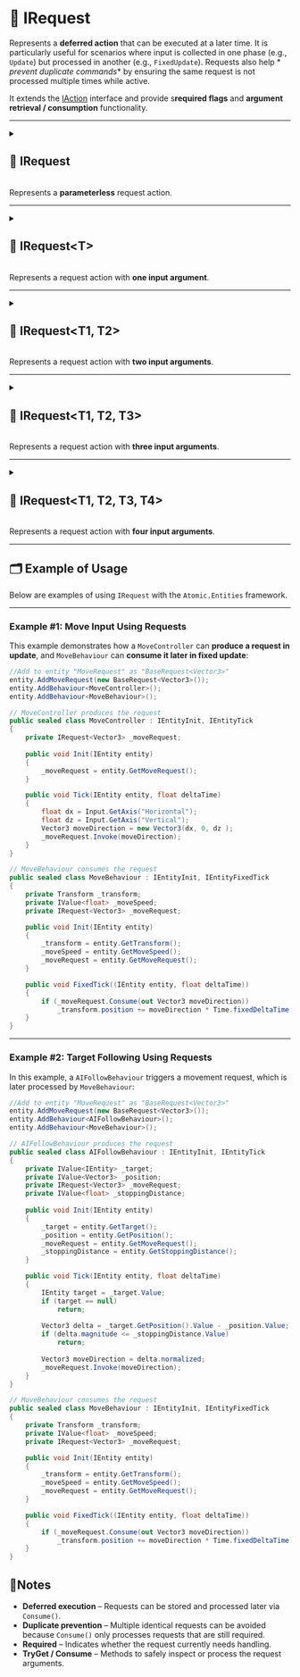 # 🧩 IRequest

Represents a **deferred action** that can be executed at a later time. It is particularly useful for scenarios where
input is collected in one phase (e.g., `Update`) but processed in another (e.g., `FixedUpdate`). Requests also help *
*prevent duplicate commands** by ensuring the same request is not processed multiple times while active.

It extends the [IAction](../Actions/IAction.md) interface and provide s**required flags** and **argument retrieval /
consumption** functionality.

---

<details>
  <summary>
    <h2>🧩 IRequest</h2>
    <br> Represents a <b>parameterless</b> request action.
  </summary>

<br>

```csharp
public interface IRequest : IAction
```

---

### 🔑 Properties

#### `Required`

```csharp
public bool Required { get; }
```

- **Description:** Indicates whether the request must be handled.

---

### 🏹 Methods

#### `Invoke()`

```csharp
public void Invoke();
```

- **Description:** Executes the request.
- **Note:** This method derived from [IAction.Invoke()](../Actions/IAction.md#invoke)

#### `Consume()`

```csharp
public bool Consume();
```

- **Description:** Attempts to consume the request.
- **Returns:** `true` if successfully consumed; otherwise `false`.

</details>


---

<details>
  <summary>
    <h2>🧩 IRequest&lt;T&gt;</h2>
    <br> Represents a request action with <b>one input argument</b>.
  </summary>

<br>

```csharp
public interface IRequest<T> : IAction<T>
```

- **Type parameter:** `T` — the type of the argument.

---

### 🔑 Properties

#### `Required`

```csharp
public bool Required { get; }
```

- **Description:** Indicates whether the request must be handled.

#### `Arg`

```csharp
public T Arg { get; }
```

- **Description:** Gets the request argument.

---

### 🏹 Methods

#### `Invoke(T)`

```csharp
public void Invoke(T arg);
```

- **Description:** Executes the request.
- **Parameter:** `arg` — the input parameter
- **Note:** This method derived from [IAction&lt;T&gt;.Invoke()](../Actions/IAction.md#invoket)

#### `Consume(out T)`

```csharp
public bool Consume(out T arg);
```

- **Description:** Attempts to consume the request and retrieve the argument.
- **Output parameter:** `arg` — the argument value if the request was consumed successfully.
- **Returns:** `true` if successfully consumed.

#### `TryGet(out T arg)`

```csharp
public bool TryGet(out T arg);
```

- **Description:** Attempts to retrieve the argument.
- **Output parameter:** `arg` — the argument value if successfully retrieved.
- **Returns:** `true` if the argument was retrieved successfully.

</details>

---

<details>
  <summary>
    <h2>🧩 IRequest&lt;T1, T2&gt;</h2>
    <br> Represents a request action with <b>two input arguments</b>.
  </summary>

<br>

```csharp
public interface IRequest<T1, T2> : IAction<T1, T2>
```

- **Type parameters:**
    - `T1` — first argument
    - `T2` — second argument

---

### 🔑 Properties

#### `Required`

```csharp
public bool Required { get; }
```

- **Description:** Indicates whether the request must be handled.

#### `Arg1`

```csharp
public T1 Arg1 { get; }
```

- **Description:** Get the first argument of the request.

#### `Arg2`

```csharp
public T2 Arg2 { get; }
```

- **Description:** Get the second argument of the request.

---

### 🏹 Methods

#### `Invoke(T1, T2)`

```csharp
public void Invoke(T1 arg1, T2 arg2);
```

- **Description:** Executes the request.
- **Parameters:**
    - `arg1` — the first input parameter
    - `arg2` — the second input parameter
- **Note:** This method derived from [IAction<T1, T2>.Invoke()](../Actions/IAction.md#invoket1-t2)

#### `Consume(out T1, out T2)`

```csharp
public bool Consume(out T1 arg1, out T2 arg2);
```

- **Description:** Attempts to consume the request and retrieve the arguments.
- **Output parameters:**
    - `arg1` — the first argument value if the request was consumed successfully.
    - `arg2` — the second argument value if the request was consumed successfully.
- **Returns:** `true` if successfully consumed.

#### `TryGet(out T1, out T2)`

```csharp
public bool TryGet(out T1 arg1, out T2 arg2);
```

- **Description:**  Attempts to retrieve both arguments.
- **Output parameters:**
    - `arg1` — the first argument value if successfully retrieved.
    - `arg2` — the second argument value if successfully retrieved.
- **Returns:** `true` if the argument was retrieved successfully.

</details>

---

<details>
  <summary>
    <h2>🧩 IRequest&lt;T1, T2, T3&gt;</h2>
    <br> Represents a request action with <b>three input arguments</b>.
  </summary>

<br>

```csharp
public interface IRequest<T1, T2, T3> : IAction<T1, T2, T3>
```

- **Type parameters:**
    - `T1` — first argument
    - `T2` — second argument
    - `T3` — third argument

---

### 🔑 Properties

#### `Required`

```csharp
public bool Required { get; }
```

- **Description:** Indicates whether the request must be handled.

#### `Arg1`

```csharp
public T1 Arg1 { get; }
```

- **Description:** Get the first argument of the request.

#### `Arg2`

```csharp
public T2 Arg2 { get; }
```

- **Description:** Get the second argument of the request.

#### `Arg3`

```csharp
public T3 Arg3 { get; }
```

- **Description:** Get the third argument of the request.

---

### 🏹 Methods

#### `Invoke(T1, T2, T3)`

```csharp
public void Invoke(T1 arg1, T2 arg2, T3 arg3);
```

- **Description:** Executes the request.
- **Parameters:**
    - `arg1` — the first input parameter
    - `arg2` — the second input parameter
    - `arg3` — the third input parameter
- **Note:** This method derived from [IAction<T1, T2, T3>.Invoke()](../Actions/IAction.md#invoket1-t2-t3)

#### `Consume(out T1, out T2, out T3)`

```csharp
public bool Consume(out T1 arg1, out T2 arg2, out T3 arg3);
```

- **Description:** Attempts to consume the request and retrieve the arguments.
- **Output parameters:**
    - `arg1` — the first argument value if the request was consumed successfully.
    - `arg2` — the second argument value if the request was consumed successfully.
    - `arg3` — the third argument value if the request was consumed successfully.
- **Returns:** `true` if successfully consumed.

#### `TryGet(out T1, out T2, out T3)`

```csharp
public bool TryGet(out T1 arg1, out T2 arg2, out T3 arg3);
```

- **Description:**  Attempts to retrieve both arguments.
- **Output parameters:**
    - `arg1` — the first argument value if successfully retrieved.
    - `arg2` — the second argument value if successfully retrieved.
    - `arg3` — the third argument value if successfully retrieved.
- **Returns:** `true` if the argument was retrieved successfully.

</details>

---

<details>
  <summary>
    <h2>🧩 IRequest&lt;T1, T2, T3, T4&gt;</h2>
    <br> Represents a request action with <b>four input arguments</b>.
  </summary>

<br>

```csharp
public interface IRequest<T1, T2, T3, T4> : IAction<T1, T2, T3, T4>
```

- **Type parameters:**
    - `T1` — first argument
    - `T2` — second argument
    - `T3` — third argument
    - `T4` — fourth argument

---

### 🔑 Properties

#### `Required`

```csharp
public bool Required { get; }
```

- **Description:** Indicates whether the request must be handled.

#### `Arg1`

```csharp
public T1 Arg1 { get; }
```

- **Description:** Get the first argument of the request.

#### `Arg2`

```csharp
public T2 Arg2 { get; }
```

- **Description:** Get the second argument of the request.

#### `Arg3`

```csharp
public T3 Arg3 { get; }
```

- **Description:** Get the third argument of the request.

#### `Arg4`

```csharp
public T4 Arg4 { get; }
```

- **Description:** Get the fourth argument of the request.

---

### 🏹 Methods

#### `Invoke(T1, T2, T3, T4)`

```csharp
public void Invoke(T1 arg1, T2 arg2, T3 arg3, T4 arg4);
```

- **Description:** Executes the request.
- **Parameters:**
    - `arg1` — the first input parameter
    - `arg2` — the second input parameter
    - `arg3` — the third input parameter
    - `arg4` — the fourth input parameter
- **Note:** This method derived from [IAction<T1, T2, T3, T4>.Invoke()](../Actions/IAction.md#invoket1-t2-t3-t4)

#### `Consume(out T1, out T2, out T3, out T4)`

```csharp
public bool Consume(out T1 arg1, out T2 arg2, out T3 arg3, out T4 arg4);
```

- **Description:** Attempts to consume the request and retrieve the arguments.
- **Output parameters:**
    - `arg1` — the first argument value if the request was consumed successfully.
    - `arg2` — the second argument value if the request was consumed successfully.
    - `arg3` — the third argument value if the request was consumed successfully.
    - `arg4` — the fourth argument value if the request was consumed successfully.
- **Returns:** `true` if successfully consumed.

#### `TryGet(out T1, out T2, out T3, out T4)`

```csharp
public bool TryGet(out T1 arg1, out T2 arg2, out T3 arg3, out T4 arg4);
```

- **Description:**  Attempts to retrieve both arguments.
- **Output parameters:**
    - `arg1` — the first argument value if successfully retrieved.
    - `arg2` — the second argument value if successfully retrieved.
    - `arg3` — the third argument value if successfully retrieved.
    - `arg4` — the fourth argument value if successfully retrieved.
- **Returns:** `true` if the argument was retrieved successfully.

</details>

---

## 🗂 Example of Usage

Below are examples of using `IRequest` with the `Atomic.Entities` framework.

---

### Example #1: Move Input Using Requests

This example demonstrates how a `MoveController` can **produce a request in update**, and `MoveBehaviour` can **consume
it later in fixed update**:

```csharp
//Add to entity "MoveRequest" as "BaseRequest<Vector3>"
entity.AddMoveRequest(new BaseRequest<Vector3>());
entity.AddBehaviour<MoveController>();
entity.AddBehaviour<MoveBehaviour>();
```

```csharp
// MoveController produces the request
public sealed class MoveController : IEntityInit, IEntityTick
{
    private IRequest<Vector3> _moveRequest;
    
    public void Init(IEntity entity)
    {
        _moveRequest = entity.GetMoveRequest();    
    }

    public void Tick(IEntity entity, float deltaTime)
    {
        float dx = Input.GetAxis("Horizontal");
        float dz = Input.GetAxis("Vertical");
        Vector3 moveDirection = new Vector3(dx, 0, dz );
        _moveRequest.Invoke(moveDirection);
    }
}
```

```csharp
// MoveBehaviour consumes the request
public sealed class MoveBehaviour : IEntityInit, IEntityFixedTick
{
    private Transform _transform;
    private IValue<float> _moveSpeed;
    private IRequest<Vector3> _moveRequest;

    public void Init(IEntity entity)
    {
        _transform = entity.GetTransform();
        _moveSpeed = entity.GetMoveSpeed();
        _moveRequest = entity.GetMoveRequest();
    }

    public void FixedTick((IEntity entity, float deltaTime))
    {
        if (_moveRequest.Consume(out Vector3 moveDirection))
            _transform.position += moveDirection * Time.fixedDeltaTime * _moveSpeed.Value;
    }
}
```

---

### Example #2: Target Following Using Requests

In this example, a `AIFollowBehaviour` triggers a movement request, which is later processed by `MoveBehaviour`:

```csharp
//Add to entity "MoveRequest" as "BaseRequest<Vector3>"
entity.AddMoveRequest(new BaseRequest<Vector3>());
entity.AddBehaviour<AIFollowBehaviour>();
entity.AddBehaviour<MoveBehaviour>();
```

```csharp
// AIFollowBehaviour produces the request
public sealed class AIFollowBehaviour : IEntityInit, IEntityTick
{
    private IValue<IEntity> _target;
    private IValue<Vector3> _position;
    private IRequest<Vector3> _moveRequest;
    private IValue<float> _stoppingDistance;
    
    public void Init(IEntity entity)
    {
        _target = entity.GetTarget();
        _position = entity.GetPosition();
        _moveRequest = entity.GetMoveRequest();    
        _stoppingDistance = entity.GetStoppingDistance();
    }

    public void Tick(IEntity entity, float deltaTime)
    {
        IEntity target = _target.Value;
        if (target == null)
            return;
        
        Vector3 delta = _target.GetPosition().Value - _position.Value;
        if (delta.magnitude <= _stoppingDistance.Value)
            return;
        
        Vector3 moveDirection = delta.normalized;
        _moveRequest.Invoke(moveDirection);
    }
}
```
```csharp
// MoveBehaviour consumes the request
public sealed class MoveBehaviour : IEntityInit, IEntityFixedTick
{
    private Transform _transform;
    private IValue<float> _moveSpeed;
    private IRequest<Vector3> _moveRequest;

    public void Init(IEntity entity)
    {
        _transform = entity.GetTransform();
        _moveSpeed = entity.GetMoveSpeed();
        _moveRequest = entity.GetMoveRequest();
    }

    public void FixedTick((IEntity entity, float deltaTime))
    {
        if (_moveRequest.Consume(out Vector3 moveDirection))
            _transform.position += moveDirection * Time.fixedDeltaTime * _moveSpeed.Value;
    }
}
```

## 📝Notes

- **Deferred execution** – Requests can be stored and processed later via `Consume()`.
- **Duplicate prevention** – Multiple identical requests can be avoided because `Consume()` only processes requests that
  are still required.
- **Required** – Indicates whether the request currently needs handling.
- **TryGet / Consume** – Methods to safely inspect or process the request arguments.